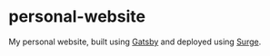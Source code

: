 # personal-website
My personal website, built using [Gatsby](https://www.gatsbyjs.org) and deployed using [Surge](https://surge.sh).